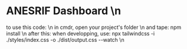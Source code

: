 # ANESRIF Dashboard \n
to use this code: \n
in cmdr, open your project's folder \n
and tape: npm install \n
after this: when developping, use: npx tailwindcss -i ./styles/index.css -o ./dist/output.css --watch \n
